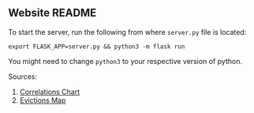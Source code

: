 ## Website README

To start the server, run the following from where `server.py` file is located:

`export FLASK_APP=server.py && python3 -m flask run` 

You might need to change `python3` to your respective version of python.


Sources:
1. [Correlations Chart](https://bl.ocks.org/mbostock/4061961)
2. [Evictions Map](http://duspviz.mit.edu/d3-workshop/mapping-data-with-d3/)

